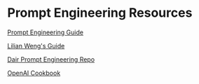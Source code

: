# Prompt Engineering Resources

[Prompt Engineering Guide](https://www.promptingguide.ai/)

[Lilian Weng's Guide](https://lilianweng.github.io/posts/2023-03-15-prompt-engineering/)

[Dair Prompt Engineering Repo](https://github.com/dair-ai/Prompt-Engineering-Guide)

[OpenAI Cookbook](https://github.com/openai/openai-cookbook)
